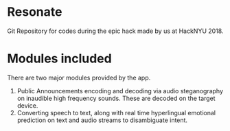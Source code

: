 # Resonate
Git Repository for codes during the epic hack made by us at HackNYU 2018.

# Modules included
There are two major modules provided by the app.
1. Public Announcements encoding and decoding via audio steganography on inaudible high frequency sounds. These are decoded on the target device.
2. Converting speech to text, along with real time hyperlingual emotional prediction on text and audio streams to disambiguate intent.
